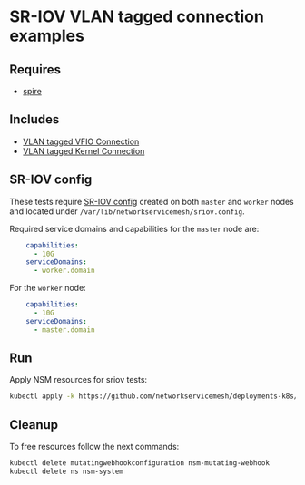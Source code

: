 # SR-IOV VLAN tagged connection examples

## Requires

- [spire](../spire/single_cluster)

## Includes

- [VLAN tagged VFIO Connection](../use-cases/Vfio2NoopVlanTag)
- [VLAN tagged Kernel Connection](../use-cases/SriovKernel2NoopVlanTag)

## SR-IOV config

These tests require [SR-IOV config](../../doc/SRIOV_config.md) created on both `master` and `worker` nodes and located
under `/var/lib/networkservicemesh/sriov.config`.

Required service domains and capabilities for the `master` node are:
```yaml
    capabilities:
      - 10G
    serviceDomains:
      - worker.domain
```
For the `worker` node:
```yaml
    capabilities:
      - 10G
    serviceDomains:
      - master.domain
```

## Run

Apply NSM resources for sriov tests:
```bash
kubectl apply -k https://github.com/networkservicemesh/deployments-k8s/examples/sriov?ref=76b1475078c1793cfaa22ab6d85e22b049f1a0c1
```

## Cleanup

To free resources follow the next commands:

```bash
kubectl delete mutatingwebhookconfiguration nsm-mutating-webhook
kubectl delete ns nsm-system
```
